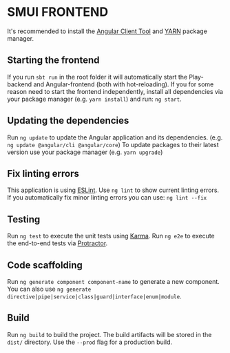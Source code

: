 # SMUI FRONTEND

It's recommended to install the [Angular Client Tool](https://angular.io/cli) and [YARN](https://yarnpkg.com/getting-started/install) package manager.

## Starting the frontend
If you run `sbt run` in the root folder it will automatically start the Play-backend and Angular-frontend (both with hot-reloading).
If you for some reason need to start the frontend independently, install all dependencies via your package manager (e.g. `yarn install`) and run: `ng start`.

## Updating the dependencies
Run `ng update` to update the Angular application and its dependencies. (e.g. `ng update @angular/cli @angular/core`)
To update packages to their latest version use your package manager (e.g. `yarn upgrade`)

## Fix linting errors
This application is using [ESLint](https://eslint.org/). Use `ng lint` to show current linting errors. 
If you automatically fix minor linting errors you can use: `ng lint --fix`

## Testing
Run `ng test` to execute the unit tests using [Karma](https://karma-runner.github.io).
Run `ng e2e` to execute the end-to-end tests via [Protractor](http://www.protractortest.org/).

## Code scaffolding
Run `ng generate component component-name` to generate a new component. You can also use `ng generate directive|pipe|service|class|guard|interface|enum|module`.

## Build
Run `ng build` to build the project. The build artifacts will be stored in the `dist/` directory. Use the `--prod` flag for a production build.
